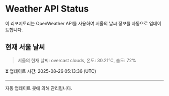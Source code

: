 
# Weather API Status

이 리포지토리는 OpenWeather API를 사용하여 서울의 날씨 정보를 자동으로 업데이트합니다.

## 현재 서울 날씨
> 서울의 현재 날씨: overcast clouds, 온도: 30.21°C, 습도: 72%

⏳ 업데이트 시간: 2025-08-26 05:13:36 (UTC)

---
자동 업데이트 봇에 의해 관리됩니다.
